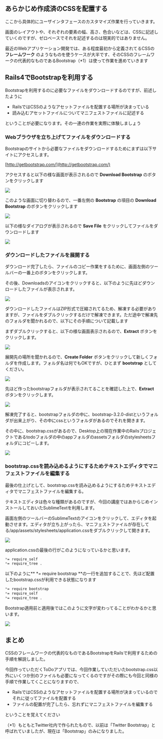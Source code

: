 ## あらかじめ作成済のCSSを配置する

ここから具体的にユーザインタフェースのカスタマイズ作業を行っていきます。

画面のレイアウトや、それぞれの要素の幅、高さ、色合いなどは、CSSに記述していくのですが、ゼロベースでそれを記述するのは現実的ではありません。

最近のWebアプリケーション開発では、ある程度最初から定義されてるCSSの **フレームワーク** のようなものを使うケースが大半です、そのCSSのフレームワークの代表的なものであるBootstrap（*1）は使って作業を進めていきます

## Rails4でBootstrapを利用する


Bootstrapを利用するのに必要なファイルをダウンロードするのですが、前述したように

- RailsではCSSのようなアセットファイルを配置する場所が決まっている
- 読み込むアセットファイルについてマニフェストファイルに記述する

ということが必要になります。その一連の作業を実際に体験しましょう

### Webブラウザを立ち上げてファイルをダウンロードする

Bootstrapのサイトから必要なファイルをダウンロードするためにまずは以下サイトにアクセスします。

[http://getbootstrap.com/](http://getbootstrap.com/)

アクセスすると以下の様な画面が表示されるので **Download Bootstrap** のボタンをクリックします

![](../image/shot-2014-07-25-7.03.02.png)

このような画面に切り替わるので、一番左側の **Bootstrap** の項目の **Download Bootstrap** のボタンをクリックします

![](../image/shot-2014-07-25-7.03.17.png)

以下の様なダイアログが表示されるので **Save File** をクリックしてファイルをダウンロードします

![](../image/shot-2014-07-25-7_03_31.png)

### ダウンロードしたファイルを展開する

ダウンロード完了したら、ファイルのコピー作業をするために、画面左側のツールバーの一番上のボタンをクリックします。

その後、Downloadsのアイコンをクリックすると、以下のように先ほどダウンロードしたファイルが表示されます。

![](../image/shot-2014-07-25-7_04_08.png)

ダウンロードしたファイルはZIP形式で圧縮されてるため、解凍する必要がありますが、ファイルをダブルクリックするだけで解凍できます。ただ途中で解凍先のフォルダを聞かれるので、以下にその手順について記載します

まずダブルクリックすると、以下の様な画面表示されるので、**Extract** ボタンをクリックします。

![](../image/shot-2014-07-25-7_04_19.png)

展開先の場所を聞かれるので、**Create Folder** ボタンをクリックして新しくフォルダを作成します。フォルダ名は何でもOKですが、ひとまず **bootstrap** としてください。

![](../image/shot-2014-07-25-7_04_38.png)

先ほど作ったbootstrapフォルダが表示されてることを確認した上で、**Extract** ボタンをクリックします。

![](../image/shot-2014-07-25-7_05_34.png)

解凍完了すると、bootstrapフォルダの中に、bootstrap-3.2.0-distというフォルダが出来上がり、その中にcssというフォルダがあるのでそれを開きます。

その中に、bootstrap.cssがあるので、Desktop上の現在作業中のRailsプロジェクトであるtodoフォルダの中のappフォルダのassetsフォルダのstylesheetsフォルダにコピーします。


![](../image/shot-2014-07-28-9_43_44.png)

### bootstrap.cssを読み込めるようにするためテキストエディタでマニフェストファイルを編集する

最後の仕上げとして、bootstrap.cssを読み込めるようにするためテキストエディタでマニフェストファイルを編集する。

テキストエディタは色々な種類があるのですが、今回の講座ではあからじめインストールしておいたSublimeTextを利用します。

画面左側のツールバーのSublimeTextのアイコンをクリックして、エディタを起動させます。エディタが立ち上がったら、マニフェストファイルが存在してる/app/assets/stylesheets/application.cssをダブルクリックして開きます。

![](../image/shot-2014-07-25-7_11_08.png)

application.cssの最後の行がこのようになっているかと思います。

```css
*= require_self
*= require_tree .
```

以下のように** *= require bootstrap **の一行を追加することで、先ほど配置したbootstrap.cssが利用できる状態になります

```css
*= require bootstrap
*= require_self
*= require_tree .
```

Bootstrap適用前と適用後ではこのように文字が変わってることがわかるかと思います。

![](../image/bootstrap_before_after.png)


## まとめ

CSSのフレームワークの代表的なものであるBootstrapをRailsで利用するための手順を解説しました。

今回作っていただくToDoアプリでは、今回作業していただいたbootstrap.css以外にいくつか別のファイルも必要になってくるのですがその際にも今回と同様の手順で作業してくことになりますので、

- RailsではCSSのようなアセットファイルを配置する場所が決まっているのでそれに従ってファイルを配置する
- ファイルの配置が完了したら、忘れずにマニフェストファイルを編集する

ということを覚えてください

（*1）もともとTwitter社内で作られたもので、以前は「Twitter Bootstrap」と呼ばれていましたが、現在は「Bootstrap」のみになりました。
